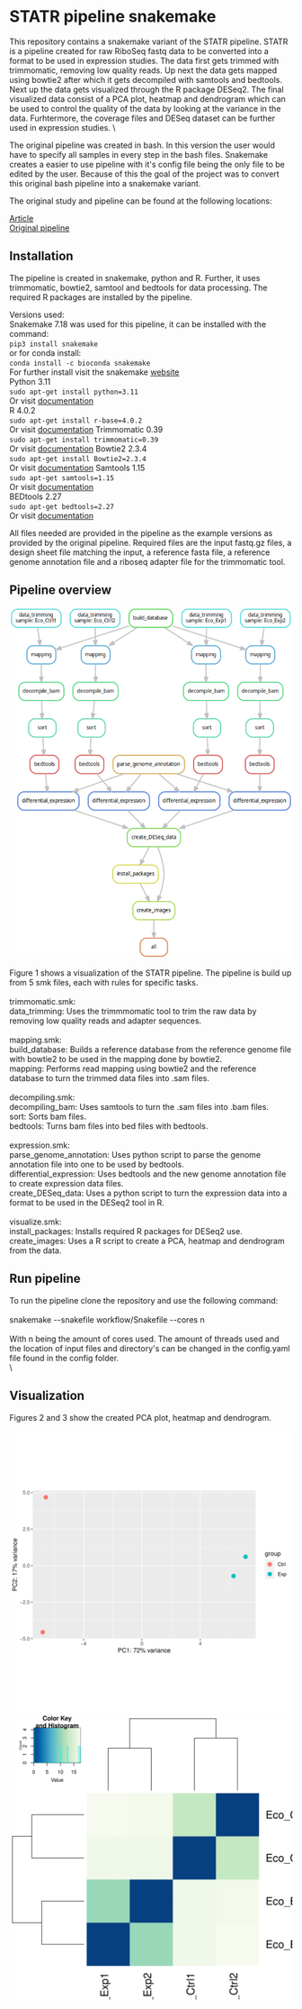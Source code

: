 # STATR pipeline snakemake

This repository contains a snakemake variant of the STATR pipeline. STATR is a pipeline created for raw RiboSeq fastq data to be converted into a format to be used in expression studies. The data first gets trimmed with trimmomatic, removing low quality reads. Up next the data gets mapped using bowtie2 after which it gets decompiled with samtools and bedtools. Next up the data gets visualized through the R package DESeq2. The final visualized data consist of a PCA plot, heatmap and dendrogram which can be used to control the quality of the data by looking at the variance in the data. Furhtermore, the coverage files and DESeq dataset can be further used in expression studies. \

The original pipeline was created in bash. In this version the user would have to specify all samples in every step in the bash files. Snakemake creates a easier to use pipeline with it's config file being the only file to be edited by the user. Because of this the goal of the project was to convert this original bash pipeline into a snakemake variant.

The original study and pipeline can be found at the following locations:

[Article](https://www.ncbi.nlm.nih.gov/pmc/articles/PMC7209825/) \
[Original pipeline](https://github.com/robinald/STATR)

## Installation

The pipeline is created in snakemake, python and R. Further, it uses trimmomatic, bowtie2, samtool and bedtools for data processing. The required R packages are installed by the pipeline.

Versions used: \
Snakemake 7.18 was used for this pipeline, it can be installed with the command: \
`pip3 install snakemake` \
or for conda install: \
`conda install -c bioconda snakemake` \
For further install visit the snakemake [website](https://snakemake.readthedocs.io/en/stable/getting_started/installation.html) \
Python 3.11\
`sudo apt-get install python=3.11` \
Or visit [documentation](https://www.python.org/downloads/) \
R 4.0.2 \
`sudo apt-get install r-base=4.0.2` \
Or visit [documentation](https://cran.r-project.org/bin/linux/ubuntu/fullREADME.html)
Trimmomatic 0.39 \
`sudo apt-get install trimmomatic=0.39` \
Or visit [documentation](https://ubuntu.pkgs.org/20.04/ubuntu-universe-amd64/trimmomatic_0.39+dfsg-1_all.deb.html)
Bowtie2 2.3.4 \
`sudo apt-get install Bowtie2=2.3.4` \
Or visit [documentation](https://www.metagenomics.wiki/tools/bowtie2/install)
Samtools 1.15 \
`sudo apt-get samtools=1.15` \
Or visit [documentation](https://www.biostars.org/p/328831/) \
BEDtools 2.27 \
`sudo apt-get bedtools=2.27` \
Or visit [documentation](https://bedtools.readthedocs.io/en/latest/content/installation.html)

All files needed are provided in the pipeline as the example versions as provided by the original pipeline. Required files are the input fastq.gz files, a design sheet file matching the input, a reference fasta file, a reference genome annotation file and a riboseq adapter file for the trimmomatic tool. 

## Pipeline overview

![Figure 1: DAG file of the pipeline](dag.png)

Figure 1 shows a visualization of the STATR pipeline. The pipeline is build up from 5 smk files, each with rules for specific tasks.\
\
trimmomatic.smk: \
data_trimming: Uses the trimmmomatic tool to trim the raw data by removing low quality reads and adapter sequences. \
\
mapping.smk: \
build_database: Builds a reference database from the reference genome file with bowtie2 to be used in the mapping done by bowtie2. \
mapping: Performs read mapping using bowtie2 and the reference database to turn the trimmed data files into .sam files. \
\
decompiling.smk: \
decompiling_bam: Uses samtools to turn the .sam files into .bam files. \
sort: Sorts bam files. \
bedtools: Turns bam files into bed files with bedtools. \
\
expression.smk: \
parse_genome_annotation: Uses python script to parse the genome annotation file into one to be used by bedtools. \
differential_expression: Uses bedtools and the new genome annotation file to create expression data files. \
create_DESeq_data: Uses a python script to turn the expression data into a format to be used in the DESeq2 tool in R. \
\
visualize.smk: \
install_packages: Installs required R packages for DESeq2 use. \
create_images: Uses a R script to create a PCA, heatmap and dendrogram from the data.

## Run pipeline
To run the pipeline clone the repository and use the following command: \
\
snakemake --snakefile workflow/Snakefile --cores n \
\
With n being the amount of cores used. The amount of threads used and the location of input files and directory's can be changed in the config.yaml file found in the config folder. \
\


## Visualization
Figures 2 and 3 show the created PCA plot, heatmap and dendrogram.

![Figure 2: PCA plot of the data](result_example/PCA-1.png)
![Figure 3: Heatmap and dendrogram](result_example/Dendrogram_and_heatmap-1.png)
